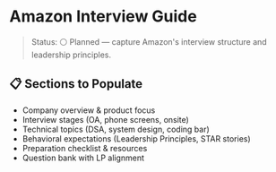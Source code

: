 # Amazon Interview Guide

>Status: ⚪ Planned — capture Amazon's interview structure and leadership principles.

## 📋 Sections to Populate

- Company overview & product focus
- Interview stages (OA, phone screens, onsite)
- Technical topics (DSA, system design, coding bar)
- Behavioral expectations (Leadership Principles, STAR stories)
- Preparation checklist & resources
- Question bank with LP alignment
